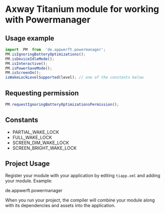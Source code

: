 
# Axway Titanium module for working with Powermanager


## Usage example


```js
import  PM  from  'de.appwerft.powermanager';
PM.isIgnoringBatteryOptimizations();
PM.isDeviceIdleMode();
PM.isInteractive();
PM.isPowerSaveMode();
PM.isScreenOn();
isWakeLockLevelSupported(level); // one of the constants below
```
## Requesting permission

```js
PM.requestIgnoringBatteryOptimizationsPermission();
```


## Constants

* PARTIAL\_WAKE\_LOCK
* FULL\_WAKE\_LOCK
* SCREEN\_DIM\_WAKE\_LOCK
* SCREEN\_BRIGHT\_WAKE\_LOCK

## Project Usage

Register your module with your application by editing `tiapp.xml` and adding your module.
Example:

<modules>
  <module version="1.0.0">de.appwerft.powermanager</module>
</modules>

When you run your project, the compiler will combine your module along with its dependencies
and assets into the application.
